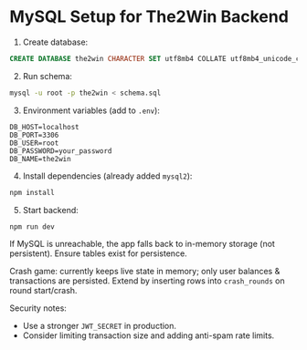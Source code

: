 # MySQL Setup for The2Win Backend

1. Create database:
```sql
CREATE DATABASE the2win CHARACTER SET utf8mb4 COLLATE utf8mb4_unicode_ci;
```

2. Run schema:
```bash
mysql -u root -p the2win < schema.sql
```

3. Environment variables (add to `.env`):
```
DB_HOST=localhost
DB_PORT=3306
DB_USER=root
DB_PASSWORD=your_password
DB_NAME=the2win
```

4. Install dependencies (already added `mysql2`):
```bash
npm install
```

5. Start backend:
```bash
npm run dev
```

If MySQL is unreachable, the app falls back to in-memory storage (not persistent). Ensure tables exist for persistence.

Crash game: currently keeps live state in memory; only user balances & transactions are persisted. Extend by inserting rows into `crash_rounds` on round start/crash.

Security notes:
- Use a stronger `JWT_SECRET` in production.
- Consider limiting transaction size and adding anti-spam rate limits.

